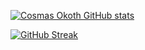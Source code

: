 [![Cosmas Okoth GitHub stats](https://github-readme-stats.vercel.app/api?username=cosmasokoth)](https://github.com/cosmasokoth/github-readme-stats)

[![GitHub Streak](https://streak-stats.demolab.com/?user=DenverCoder1)](https://git.io/streak-stats)
